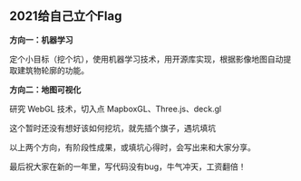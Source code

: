 ## 2021给自己立个Flag



**方向一：机器学习**

定个小目标（挖个坑），使用机器学习技术，用开源库实现，根据影像地图自动提取建筑物轮廓的功能。 



**方向二：地图可视化**

研究 WebGL 技术，切入点 MapboxGL、Three.js、deck.gl

这个暂时还没有想好该如何挖坑，就先插个旗子，遇坑填坑



以上两个方向，有阶段性成果，或填坑心得时，会写出来和大家分享。

最后祝大家在新的一年里，写代码没有bug，牛气冲天，工资翻倍！